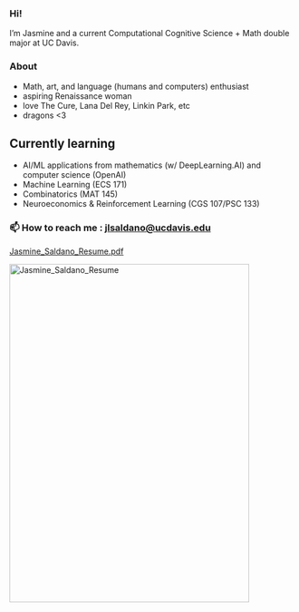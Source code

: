 ### Hi! 
I’m Jasmine and a current Computational Cognitive Science + Math double major at UC Davis. 

### About
- Math, art, and language (humans and computers) enthusiast
- aspiring Renaissance woman
- love The Cure, Lana Del Rey, Linkin Park, etc
- dragons <3

## Currently learning
- AI/ML applications from mathematics (w/ DeepLearning.AI) and computer science (OpenAI)
- Machine Learning (ECS 171)
- Combinatorics (MAT 145)
- Neuroeconomics & Reinforcement Learning (CGS 107/PSC 133)

### 📫 How to reach me : jlsaldano@ucdavis.edu

[Jasmine_Saldano_Resume.pdf](https://github.com/user-attachments/files/22960480/Jasmine_Saldano_Resume.pdf)


<img width="423" height="597" alt="Jasmine_Saldano_Resume" src="https://github.com/user-attachments/assets/55564053-a4fd-4fe2-b5b4-59b50dc0f724" />
